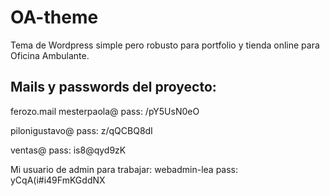 # OA-theme
Tema de Wordpress  simple pero robusto para portfolio y tienda online para Oficina Ambulante.

## Mails y passwords del proyecto:
ferozo.mail
mesterpaola@ 
pass: /pY5UsN0eO

pilonigustavo@
pass: z/qQCBQ8dI

ventas@
pass: is8@qyd9zK

Mi usuario de admin para trabajar:
webadmin-lea
pass: yCqA(i#i49FmKGddNX
